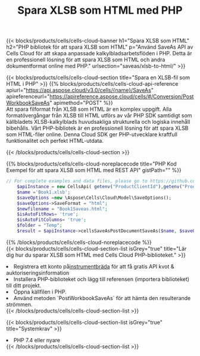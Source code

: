 ﻿---
title:  Spara XLSB som HTML med PHP
description:  Använder Aspose.Cells Cloud SDK för PHP för att spara fil i XLSB-format som fil i HTML-format.
kwords: Excel, Save XLSB as HTML, REST, PHP
howto: How to save XLSB as HTML using Aspose.Cells Cloud PHP library.
---
{{< blocks/products/cells/cells-cloud-banner h1="Spara XLSB som HTML" h2="PHP bibliotek för att spara XLSB som HTML" p="Använd SaveAs API av Cells Cloud för att skapa anpassade kalkylbladsarbetsflöden i PHP. Detta är en professionell lösning för att spara XLSB som HTML och andra dokumentformat online med PHP." urlsection="saveas/xlsb-to-html/" >}}

{{< blocks/products/cells/cells-cloud-section title="Spara en XLSB-fil som HTML i PHP" >}}
{{% blocks/products/cells/cells-cloud-api-reference apiurl="https://api.aspose.cloud/v3.0/cells/{name}/SaveAs" apireferenceurl="https://apireference.aspose.cloud/cells/#/Conversion/PostWorkbookSaveAs" apimethod="POST" %}}
<br/>
Att spara filformat från XLSB som HTML är en komplex uppgift. Alla formatövergångar från XLSB till HTML utförs av vår PHP SDK samtidigt som källbladets XLSB-kalkylblads huvudsakliga strukturella och logiska innehåll bibehålls. Vårt PHP-bibliotek är en professionell lösning för att spara XLSB som HTML-filer online. Denna Cloud SDK ger PHP-utvecklare kraftfull funktionalitet och perfekt HTML-utdata.

{{< /blocks/products/cells/cells-cloud-section >}}

{{% blocks/products/cells/cells-cloud-noreplacecode title="PHP Kod Exempel för att spara XLSB som HTML med REST API" gistPath="" %}}
  
```php
// For complete examples and data files, please go to https://github.com/aspose-cells-cloud/aspose-cells-cloud-php/
    $apiInstance = new CellsApi( getenv("ProductClientId"),getenv("ProductClientSecret") );
    $name ='Book1.xlsb';
    $saveOptions =new \Aspose\Cells\Cloud\Model\SaveOptions();
    $saveOptions->SaveFormat = "html";
    $newfilename = "Book1Saveas.html";
    $isAutoFitRows= 'true';
    $isAutoFitColumns= 'true';
    $folder = "Temp";
    $result = $apiInstance->cellsSaveAsPostDocumentSaveAs($name, $saveOptions, $newfilename,$isAutoFitRows, $isAutoFitColumns, $folder);
```
  
{{% /blocks/products/cells/cells-cloud-noreplacecode %}}
<br/>
{{< blocks/products/cells/cells-cloud-section-list isGrey="true" title="Lär dig hur du sparar XLSB som HTML med Cells Cloud PHP-biblioteket." >}}
<li> Registrera ett konto på<a href="https://dashboard.aspose.cloud/">instrumentbräda</a> för att få gratis API kvot & auktoriseringsinformation</li>
<li>Installera PHP-biblioteket och lägg till referensen (importera biblioteket) till ditt projekt.</li>
<li>Öppna källfilen i PHP.</li>
<li>Använd metoden `PostWorkbookSaveAs` för att hämta den resulterande strömmen.</li>
{{< /blocks/products/cells/cells-cloud-section-list >}}

{{< blocks/products/cells/cells-cloud-section-list isGrey="true" title="Systemkrav" >}}
<li>PHP 7.4 eller nyare</li>
{{< /blocks/products/cells/cells-cloud-section-list >}}
